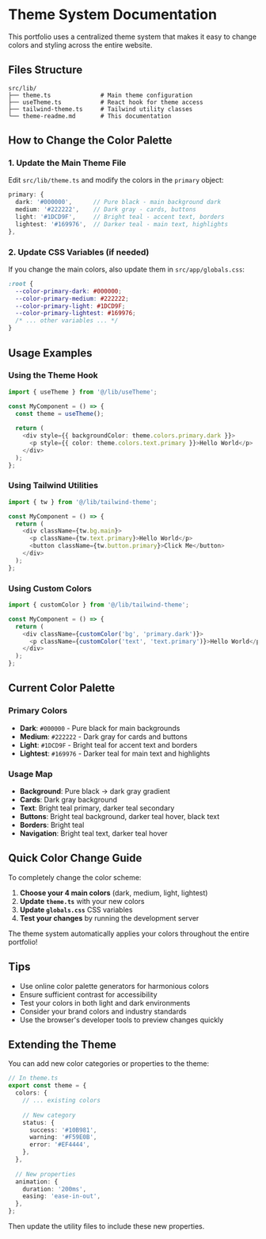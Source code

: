 # Theme System Documentation

This portfolio uses a centralized theme system that makes it easy to change colors and styling across the entire website.

## Files Structure

```
src/lib/
├── theme.ts              # Main theme configuration
├── useTheme.ts           # React hook for theme access
├── tailwind-theme.ts     # Tailwind utility classes
└── theme-readme.md       # This documentation
```

## How to Change the Color Palette

### 1. Update the Main Theme File

Edit `src/lib/theme.ts` and modify the colors in the `primary` object:

```typescript
primary: {
  dark: '#000000',      // Pure black - main background dark
  medium: '#222222',    // Dark gray - cards, buttons  
  light: '#1DCD9F',     // Bright teal - accent text, borders
  lightest: '#169976',  // Darker teal - main text, highlights
},
```

### 2. Update CSS Variables (if needed)

If you change the main colors, also update them in `src/app/globals.css`:

```css
:root {
  --color-primary-dark: #000000;
  --color-primary-medium: #222222;
  --color-primary-light: #1DCD9F;
  --color-primary-lightest: #169976;
  /* ... other variables ... */
}
```

## Usage Examples

### Using the Theme Hook

```typescript
import { useTheme } from '@/lib/useTheme';

const MyComponent = () => {
  const theme = useTheme();
  
  return (
    <div style={{ backgroundColor: theme.colors.primary.dark }}>
      <p style={{ color: theme.colors.text.primary }}>Hello World</p>
    </div>
  );
};
```

### Using Tailwind Utilities

```typescript
import { tw } from '@/lib/tailwind-theme';

const MyComponent = () => {
  return (
    <div className={tw.bg.main}>
      <p className={tw.text.primary}>Hello World</p>
      <button className={tw.button.primary}>Click Me</button>
    </div>
  );
};
```

### Using Custom Colors

```typescript
import { customColor } from '@/lib/tailwind-theme';

const MyComponent = () => {
  return (
    <div className={customColor('bg', 'primary.dark')}>
      <p className={customColor('text', 'text.primary')}>Hello World</p>
    </div>
  );
};
```

## Current Color Palette

### Primary Colors
- **Dark**: `#000000` - Pure black for main backgrounds
- **Medium**: `#222222` - Dark gray for cards and buttons
- **Light**: `#1DCD9F` - Bright teal for accent text and borders
- **Lightest**: `#169976` - Darker teal for main text and highlights

### Usage Map
- **Background**: Pure black → dark gray gradient
- **Cards**: Dark gray background
- **Text**: Bright teal primary, darker teal secondary
- **Buttons**: Bright teal background, darker teal hover, black text
- **Borders**: Bright teal
- **Navigation**: Bright teal text, darker teal hover

## Quick Color Change Guide

To completely change the color scheme:

1. **Choose your 4 main colors** (dark, medium, light, lightest)
2. **Update `theme.ts`** with your new colors
3. **Update `globals.css`** CSS variables
4. **Test your changes** by running the development server

The theme system automatically applies your colors throughout the entire portfolio!

## Tips

- Use online color palette generators for harmonious colors
- Ensure sufficient contrast for accessibility
- Test your colors in both light and dark environments
- Consider your brand colors and industry standards
- Use the browser's developer tools to preview changes quickly

## Extending the Theme

You can add new color categories or properties to the theme:

```typescript
// In theme.ts
export const theme = {
  colors: {
    // ... existing colors
    
    // New category
    status: {
      success: '#10B981',
      warning: '#F59E0B',
      error: '#EF4444',
    },
  },
  
  // New properties
  animation: {
    duration: '200ms',
    easing: 'ease-in-out',
  },
};
```

Then update the utility files to include these new properties.
